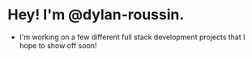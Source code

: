 # Hey! I'm @dylan-roussin.

- I'm working on a few different full stack development projects that I hope to show off soon!

<!---
dylan-roussin/dylan-roussin is a ✨ special ✨ repository because its `README.md` (this file) appears on your GitHub profile.
You can click the Preview link to take a look at your changes.
--->
